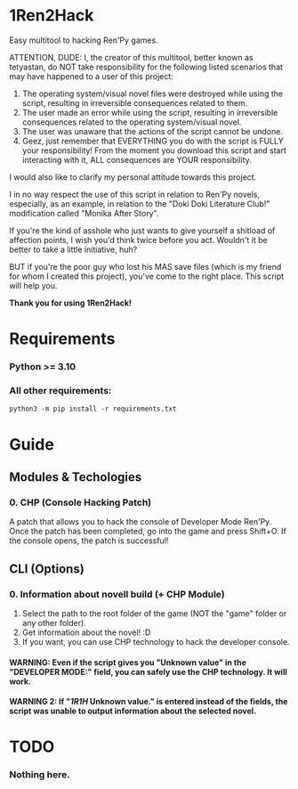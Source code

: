 # 1Ren2Hack
 Easy multitool to hacking Ren'Py games.

ATTENTION, DUDE: I, the creator of this multitool, better known as tetyastan, do NOT take responsibility for the following listed scenarios that may have happened to a user of this project:

1. The operating system/visual novel files were destroyed while using the script, resulting in irreversible consequences related to them.
2. The user made an error while using the script, resulting in irreversible consequences related to the operating system/visual novel.
3. The user was unaware that the actions of the script cannot be undone.
4. Geez, just remember that EVERYTHING you do with the script is FULLY your responsibility! From the moment you download this script and start interacting with it, ALL consequences are YOUR responsibility.

I would also like to clarify my personal attitude towards this project.

I in no way respect the use of this script in relation to Ren'Py novels, especially, as an example, in relation to the "Doki Doki Literature Club!" modification called "Monika After Story".

If you're the kind of asshole who just wants to give yourself a shitload of affection points, I wish you'd think twice before you act. Wouldn't it be better to take a little initiative, huh?

BUT if you're the poor guy who lost his MAS save files (which is my friend for whom I created this project), you've come to the right place. This script will help you.

**Thank you for using 1Ren2Hack!**

# Requirements

### Python >= 3.10
### All other requirements:
    python3 -m pip install -r requirements.txt

# Guide

## Modules & Techologies

### 0. CHP (Console Hacking Patch)

A patch that allows you to hack the console of Developer Mode Ren'Py.
Once the patch has been completed, go into the game and press Shift+O. If the console opens, the patch is successful!

## CLI (Options)

### 0. Information about novell build (+ CHP Module)

1. Select the path to the root folder of the game (NOT the "game" folder or any other folder).
2. Get information about the novel! :D
3. If you want, you can use CHP technology to hack the developer console.

#### WARNING: Even if the script gives you "Unknown value" in the "DEVELOPER MODE:" field, you can safely use the CHP technology. It will work.
#### WARNING 2: If "*1R1H* Unknown value." is entered instead of the fields, the script was unable to output information about the selected novel.


# TODO

### Nothing here.

